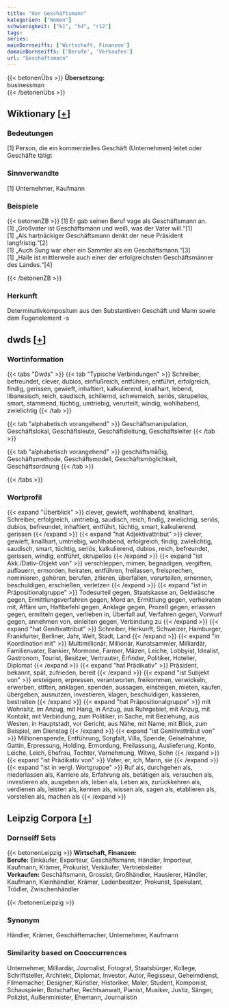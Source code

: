 ```yaml
---
title: "der Geschäftsmann"
kategorien: ["Nomen"]
schwierigkeit: ["k1", "h4", "r12"]
tags:
series:
mainDornseiffs: ['Wirtschaft, Finanzen']
domainDornseiffs: ['Berufe', 'Verkaufen']
url: "Geschäftsmann"
---
```


{{< betonenÜbs >}}
**Übersetzung:**  
businessman  
{{< /betonenÜbs >}}

## Wiktionary [[+](https://de.wiktionary.org/wiki/Geschäftsmann)]

### Bedeutungen
[1] Person, die ein kommerzielles Geschäft (Unternehmen) leitet oder Geschäfte tätigt  

### Sinnverwandte
[1] Unternehmer, Kaufmann  

### Beispiele
{{< betonenZB >}}
[1] Er gab seinen Beruf vage als Geschäftsmann an.  
[1] „Großvater ist Geschäftsmann und weiß, was der Vater will.“[1]  
[1] „Als hartnäckiger Geschäftsmann denkt der neue Präsident langfristig.“[2]  
[1] „Auch Sung war eher ein Sammler als ein Geschäftsmann.“[3]  
[1] „Haile ist mittlerweile auch einer der erfolgreichsten Geschäftsmänner des Landes.“[4]  

{{< /betonenZB >}}
### Herkunft
Determinativkompositum aus den Substantiven Geschäft und Mann sowie dem Fugenelement -s  



## dwds [[+](https://www.dwds.de/wb/Geschäftsmann)]

### Wortinformation
{{< tabs "Dwds" >}}
{{< tab "Typische Verbindungen" >}}
Schreiber, befreundet, clever, dubios, einflußreich, entführen, entführt, erfolgreich, findig, gerissen, gewieft, inhaftiert, kalkulierend, knallhart, lebend, libanesisch, reich, saudisch, schillernd, schwerreich, seriös, skrupellos, smart, stammend, tüchtig, umtriebig, verurteilt, windig, wohlhabend, zwielichtig
{{< /tab >}}

{{< tab "alphabetisch vorangehend" >}}
Geschäftsmanipulation, Geschäftslokal, Geschäftsleute, Geschäftsleitung, Geschäftsleiter
{{< /tab >}}

{{< tab "alphabetisch vorangehend" >}}
geschäftsmäßig, Geschäftsmethode, Geschäftsmodell, Geschäftsmöglichkeit, Geschäftsordnung
{{< /tab >}}

{{< /tabs >}}

### Wortprofil
{{< expand "Überblick" >}} clever, gewieft, wohlhabend, knallhart, Schreiber, erfolgreich, umtriebig, saudisch, reich, findig, zwielichtig, seriös, dubios, befreundet, inhaftiert, entführt, tüchtig, smart, kalkulierend, gerissen {{< /expand >}}
{{< expand "hat Adjektivattribut" >}} clever, gewieft, knallhart, umtriebig, wohlhabend, erfolgreich, findig, zwielichtig, saudisch, smart, tüchtig, seriös, kalkulierend, dubios, reich, befreundet, gerissen, windig, entführt, skrupellos {{< /expand >}}
{{< expand "ist Akk./Dativ-Objekt von" >}} verschleppen, mimen, begnadigen, vergiften, auflauern, ermorden, heiraten, entführen, freilassen, freisprechen, nominieren, gehören, berufen, zitieren, überfallen, verurteilen, ernennen, beschuldigen, erschießen, verletzen {{< /expand >}}
{{< expand "ist in Präpositionalgruppe" >}} Todesurteil gegen, Staatskasse an, Geldwäsche gegen, Ermittlungsverfahren gegen, Mord an, Ermittlung gegen, verheiraten mit, Affäre um, Haftbefehl gegen, Anklage gegen, Prozeß gegen, erlassen gegen, ermitteln gegen, verlieben in, Überfall auf, Verfahren gegen, Vorwurf gegen, annehmen von, einleiten gegen, Verbindung zu {{< /expand >}}
{{< expand "hat Genitivattribut" >}} Schreiber, Herkunft, Schweizer, Hamburger, Frankfurter, Berliner, Jahr, Welt, Stadt, Land {{< /expand >}}
{{< expand "in Koordination mit" >}} Multimillionär, Millionär, Kunstsammler, Milliardär, Familienvater, Bankier, Mormone, Farmer, Mäzen, Leiche, Lobbyist, Idealist, Gastronom, Tourist, Besitzer, Vertrauter, Erfinder, Politiker, Hotelier, Diplomat {{< /expand >}}
{{< expand "hat Prädikativ" >}} Präsident, bekannt, spät, zufrieden, bereit {{< /expand >}}
{{< expand "ist Subjekt von" >}} ersteigern, erpressen, verantworten, freikommen, verwickeln, erwerben, stiften, anklagen, spenden, aussagen, einsteigen, mieten, kaufen, übergeben, ausnutzen, investieren, klagen, beschuldigen, kassieren, bestreiten {{< /expand >}}
{{< expand "hat Präpositionalgruppe" >}} mit Wohnsitz, im Anzug, mit Hang, in Anzug, aus Ruhrgebiet, mit Anzug, mit Kontakt, mit Verbindung, zum Politiker, in Sache, mit Beziehung, aus Westen, in Hauptstadt, vor Gericht, aus Nähe, mit Name, mit Blick, zum Beispiel, am Dienstag {{< /expand >}}
{{< expand "ist Genitivattribut von" >}} Millionenspende, Entführung, Sorgfalt, Villa, Spende, Geiselnahme, Gattin, Erpressung, Holding, Ermordung, Freilassung, Auslieferung, Konto, Leiche, Leich, Ehefrau, Tochter, Vernehmung, Witwe, Sohn {{< /expand >}}
{{< expand "ist Prädikativ von" >}} Vater, er, ich, Mann, sie {{< /expand >}}
{{< expand "ist in vergl. Wortgruppe" >}} Ruf als, durchgehen als, niederlassen als, Karriere als, Erfahrung als, betätigen als, versuchen als, investieren als, ausgeben als, leben als, Leben als, zurückkehren als, verdienen als, leisten als, kennen als, wissen als, sagen als, etablieren als, vorstellen als, machen als {{< /expand >}}

## Leipzig Corpora [[+](https://corpora.uni-leipzig.de/en/res?word=Geschäftsmann&corpusId=deu_newscrawl-public_2018)]

### Dornseiff Sets
{{< betonenLeipzig >}}
**Wirtschaft, Finanzen:**  
**Berufe:** Einkäufer, Exporteur, Geschäftsmann, Händler, Importeur, Kaufmann, Krämer, Prokurist, Verkäufer, Vertriebsleiter  
**Verkaufen:** Geschäftsmann, Grossist, Großhändler, Hausierer, Händler, Kaufmann, Kleinhändler, Krämer, Ladenbesitzer, Prokurist, Spekulant, Trödler, Zwischenhändler  

{{< /betonenLeipzig >}}

### Synonym
Händler, Krämer, Geschäftemacher, Unternehmer, Kaufmann


### Similarity based on Cooccurrences
Unternehmer, Milliardär, Journalist, Fotograf, Staatsbürger, Kollege, Schriftsteller, Architekt, Diplomat, Investor, Autor, Regisseur, Geheimdienst, Filmemacher, Designer, Künstler, Historiker, Maler, Student, Komponist, Schauspieler, Botschafter, Rechtsanwalt, Pianist, Musiker, Justiz, Sänger, Polizist, Außenminister, Ehemann, Journalistin

